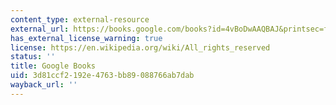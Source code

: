 ```yaml
---
content_type: external-resource
external_url: https://books.google.com/books?id=4vBoDwAAQBAJ&printsec=frontcover&source=gbs_ge_summary_r&cad=0#v=onepage&q&f=false
has_external_license_warning: true
license: https://en.wikipedia.org/wiki/All_rights_reserved
status: ''
title: Google Books
uid: 3d81ccf2-192e-4763-bb89-088766ab7dab
wayback_url: ''
---
```

